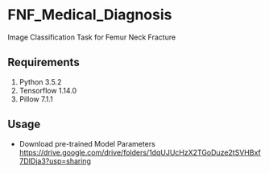 # FNF_Medical_Diagnosis
Image Classification Task for Femur Neck Fracture


Requirements
------------
1. Python 3.5.2
2. Tensorflow 1.14.0
3. Pillow 7.1.1

Usage
-----
* Download pre-trained Model Parameters
  https://drive.google.com/drive/folders/1dqUJUcHzX2TGoDuze2tSVHBxf7DIDja3?usp=sharing
